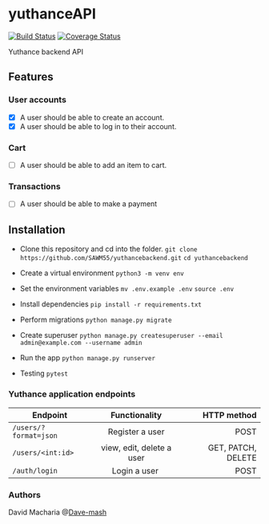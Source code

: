 # yuthanceAPI

[![Build Status](https://travis-ci.org/Dave-mash/yuthancebackend.svg?branch=master)](https://travis-ci.org/Dave-mash/yuthancebackend)
[![Coverage Status](https://coveralls.io/repos/github/Dave-mash/yuthancebackend/badge.svg?branch=master)](https://coveralls.io/github/Dave-mash/yuthancebackend?branch=master)

Yuthance backend API

## Features

### User accounts

* [x] A user should be able to create an account.
* [x] A user should be able to log in to their account.

### Cart

* [ ] A user should be able to add an item to cart.

### Transactions

* [ ] A user should be able to make a payment

## Installation

* Clone this repository and cd into the folder.
`git clone https://github.com/SAWM55/yuthancebackend.git`
`cd yuthancebackend`

* Create a virtual environment
`python3 -m venv env`

* Set the environment variables
`mv .env.example .env`
`source .env`

* Install dependencies
`pip install -r requirements.txt`

* Perform migrations
`python manage.py migrate`

* Create superuser
`python manage.py createsuperuser --email admin@example.com --username admin`

* Run the app
`python manage.py runserver`

* Testing
`pytest`

### Yuthance application endpoints

| Endpoint        | Functionality           | HTTP method  |
| ------------- |:-------------:| -----:|
| `/users/?format=json`      | Register a user | POST |
| `/users/<int:id>`      | view, edit, delete a user | GET, PATCH, DELETE |
| `/auth/login`      | Login a user       |   POST |

### Authors

David Macharia @[Dave-mash](https://github.com/Dave-mash)
